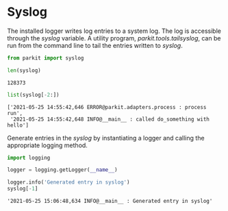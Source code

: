 # Syslog

The installed logger writes log entries to a system log. The log is accessible through the *syslog* variable. 
A utility program, *parkit.tools.tailsyslog*, can be run from the command line to tail the entries written to
*syslog*.


```python
from parkit import syslog
```


```python
len(syslog)
```




    128373




```python
list(syslog[-2:])
```




    ['2021-05-25 14:55:42,646 ERROR@parkit.adapters.process : process run',
     '2021-05-25 14:55:42,648 INFO@__main__ : called do_something with hello']



Generate entries in the *syslog* by instantiating a logger and calling the appropriate logging method.


```python
import logging

logger = logging.getLogger(__name__)

logger.info('Generated entry in syslog')
syslog[-1]
```




    '2021-05-25 15:06:48,634 INFO@__main__ : Generated entry in syslog'




```python

```
